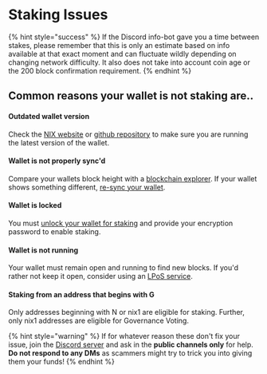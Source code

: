 # Staking Issues

{% hint style="success" %}
If the Discord info-bot gave you a time between stakes, please remember that this is only an estimate based on info available at that exact moment and can fluctuate wildly depending on changing network difficulty. It also does not take into account coin age or the 200 block confirmation requirement.
{% endhint %}

## Common reasons your wallet is not staking are..



#### Outdated wallet version

Check the [NIX website](https://nixplatform.io/wallet) or [github repository](https://github.com/nixplatform/) to make sure you are running the latest version of the wallet.



#### Wallet is not properly sync'd

Compare your wallets block height with a [blockchain explorer](https://chainz.cryptoid.info/nix/). If your wallet shows something different, [re-sync your wallet](syncing-issues.md).

#### 

#### Wallet is locked

You must [unlock your wallet for staking](../wallet-functionality/staking/desktop-wallet-staking.md) and provide your encryption password to enable staking.

#### 

#### Wallet is not running

Your wallet must remain open and running to find new blocks. If you'd rather not keep it open, consider using an [LPoS service](https://nixplatform.io/marketplace).

#### 

#### Staking from an address that begins with G

Only addresses beginning with N or nix1 are eligible for staking. Further, only nix1 addresses are eligible for Governance Voting.



{% hint style="warning" %}
If for whatever reason these don't fix your issue, join the [Discord server](https://discordapp.com/invite/HGuvDTW) and ask in the **public channels only** for help. **Do not respond to any DMs** as scammers might try to trick you into giving them your funds!
{% endhint %}

